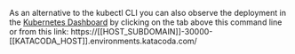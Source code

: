 As an alternative to the kubectl CLI you can also observe the deployment in the [Kubernetes Dashboard](https://[[HOST_SUBDOMAIN]]-30000-[[KATACODA_HOST]].environments.katacoda.com/) by clicking on the tab above this command line or from this link: https://[[HOST_SUBDOMAIN]]-30000-[[KATACODA_HOST]].environments.katacoda.com/